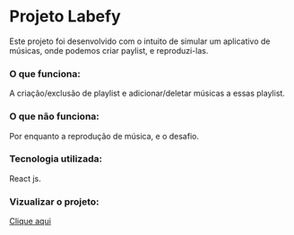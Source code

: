 # Projeto Labefy

Este projeto foi desenvolvido com o intuito de simular um aplicativo de músicas, onde podemos criar paylist, e reproduzi-las.

### O que funciona:

A criação/exclusão de playlist e adicionar/deletar músicas a essas playlist.

### O que não funciona:
Por enquanto a reprodução de música, e o desafio.

### Tecnologia utilizada:
React js.

### Vizualizar o projeto:
[Clique aqui](https://lacking-ducks.surge.sh/)

